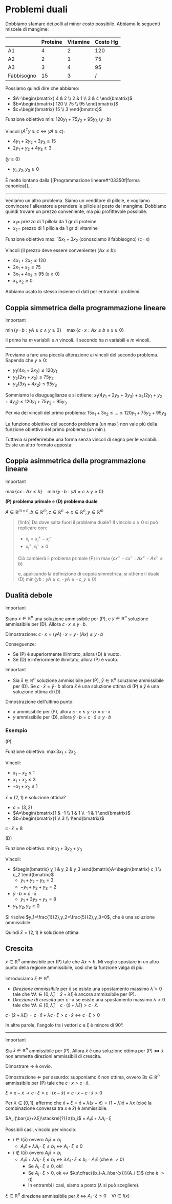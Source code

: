 # Problemi duali

Dobbiamo sfamare dei polli al minor costo possibile. Abbiamo le seguenti miscele di mangime:

|            | Proteine | Vitamine | Costo Hg |
| ---------- | -------- | -------- | -------- |
| A1         | 4        | 2        | 120      |
| A2         | 2        | 1        | 75       |
| A3         | 3        | 4        | 95       |
| Fabbisogno | 15       | 3        | /         |

Possiamo quindi dire che abbiamo:
- $A=\begin{bmatrix} 4 & 2 \\ 2 & 1 \\ 3 & 4 \end{bmatrix}$
- $b=\begin{bmatrix} 120 \\ 75 \\ 95 \end{bmatrix}$
- $c=\begin{bmatrix} 15 \\ 3 \end{bmatrix}$

Funzione obiettivo min: $120y_1+75y_2+95y_3$ ($y·b$)

Vincoli ($A^Ty≥c↔yA≥c$):
- $4y_1+2y_2+3y_3≥15$
- $2y_1+y_2+4y_3≥3$

($y≥0$)
- $y_i,y_2,y_3≥0$

È molto lontano dalla [[Programmazione lineare#^03350f|forma canonica]]…

---

Vediamo un altro problema. Siamo un venditore di pillole, e vogliamo convincere l'allevatore a prendere le pillole al posto del mangime. Dobbiamo quindi trovare un prezzo conveniente, ma più profittevole possibile.

- $x_1=$ prezzo di 1 pillola da 1 gr di proteine
- $x_2=$ prezzo di 1 pillola da 1 gr di vitamine

Funzione obiettivo max: $15x_1+3x_2$ (conosciamo il fabbisogno) ($c·x$)

Vincoli (il prezzo deve essere conveniente) ($Ax≤b$):
- $4x_1+2x_2≤120$
- $2x_1+x_2≤75$
- $3x_1+4x_2≤95$
($x≥0$)
- $x_1,x_2≥0$

Abbiamo usato lo stesso insieme di dati per entrambi i problemi.

## Coppia simmetrica della programmazione lineare

>[!important]
$\min\{y·b:yA≥c∧y≥0\}\quad\max\{c·x:Ax≤b∧x≥0\}$

Il primo ha $m$ variabili e $n$ vincoli. Il secondo ha $n$ variabili e $m$ vincoli.

---

Proviamo a fare una piccola alterazione ai vincoli del secondo problema. Sapendo che $y≥0$:
- $y_1(4x_1+2x_2)≤120y_1$
- $y_2(2x_1+x_2)≤75y_2$
- $y_3(3x_1+4x_2)≤95y_3$

Sommiamo le disuguaglianze e si ottiene:
$x_1(4y_1+2y_2+3y_3)+x_2(2y_1+y_2+4y_2)≤120y_1+75y_2+95y_3$

Per via dei vincoli del primo problema: $15x_1+3x_2≤…≤120y_1+75y_2+95y_3$

La funzione obiettivo del secondo problema (un $\max$) non vale più della funzione obiettivo del primo problema (un $\min$).

Tuttavia si preferirebbe una forma senza vincoli di segno per le variabili:. Esiste un altro formato apposta:

## Coppia asimmetrica della programmazione lineare

>[!important]
$\max\{cx:Ax≤b\}\quad\min\{y·b:yA=c∧y≥0\}$

**(P) problema primale** e **(D) problema duale**

$A∈ℝ^{m×n},b∈ℝ^m,c∈ℝ^n→x∈ℝ^n,y∈ℝ^m$

>[!info]
>Da dove salta fuori il problema duale? Il vincolo $x≥0$ si può replicare con:
>- $x_i=x^+_i-x^-_i$
>- $x_i^+,x_i^-≥0$
>
> Ciò cambierà il problema primale (P) in $\max\{cx^+−cx^−:Ax^+−Ax^−≤b\}$
> 
>e, applicando la definizione di coppia simmetrica, si ottiene il duale (D)
>$\min\{yb:yA≥c,−yA≥−c,y≥0\}$

## Dualità debole

>[!important]
Siano $x∈ℝ^n$ una soluzione ammissibile per (P), e $y∈ℝ^n$ soluzione ammissibile per (D).
Allora $c·x≤y·b$.

Dimostrazione: $c·x=(yA)·x=y·(Ax)≤y·b$

Conseguenze:
- Se (P) è superiormente illimitato, allora (D) è vuoto.
- Se (D) è inferiormente illimitato, allora (P) è vuoto.
>[!important]
>- Sia $\bar{x}∈ℝ^n$ soluzione ammissibile per (P), $\bar{y}∈ℝ^n$ soluzione ammissibile per (D). Se $c·\bar{x}=\bar{y}·b$ allora $\bar{x}$ è una soluzione ottima di (P) e $\bar{y}$ è una soluzione ottima di (D).

Dimostrazione dell'ultimo punto:
- $x$ ammissibile per (P), allora $c·x≤\bar{y}·b=c·\bar{x}$
- $y$ ammissibile per (D), allora $\bar{y}·b=c·\bar{x}≤y·b$

### Esempio

(P)

Funzione obiettivo: $\max 3x_1+2x_2$

Vincoli:
- $x_1-x_2≤1$
- $x_1+x_2≤3$
- $-x_1+x_2≤1$

$\bar{x}=(2,1)$ è soluzione ottima?

- $c=(3,2)$
- $A=\begin{bmatrix}1 & -1 \\ 1 & 1 \\ -1 & 1 \end{bmatrix}$
- $b=\begin{bmatrix}1 \\ 3 \\ 1\end{bmatrix}$

$c·\bar{x}=8$

(D)

Funzione obiettivo: $\min y_1+3y_2+y_3$

Vincoli:
- $\begin{bmatrix} y_1 & y_2 & y_3 \end{bmatrix}A=\begin{bmatrix} c_1 \\ c_2 \end{bmatrix}$
	- $y_1+y_2-y_3=3$
	- $-y_1+y_2+y_3=2$
- $\bar{y}·b=c·\bar{x}$
	- $y_1+3y_2+y_3=8$
- $y_1,y_2,y_3≥0$

Si risolve $y_1=\frac{1}{2},y_2=\frac{5}{2},y_3=0$, che è una soluzione ammissibile.

Quindi $\bar{x}=(2,1)$ è soluzione ottima.

## Crescita

$\bar{x}∈ℝ^n$ ammissibile per (P) tale che $A\bar{x}≤b$. Mi voglio spostare in un altro punto della regione ammissibile, così che la funzione valga di più.

Introduciamo $ξ∈ℝ^n$:
- *Direzione ammissibile* per $\bar{x}$ se esiste una spostamento massimo $\bar{λ}>0$ tale che $∀λ∈[0,\bar{λ}]\quad \bar{x}+λξ$ è ancora ammissibile per (P).
- *Direzione di crescita* per $c·\bar{x}$ se esiste una spostamento massimo $\bar{λ}>0$ tale che $∀λ∈[0,\bar{λ}]\quad c·(\bar{x}+λξ)>c·\bar{x}$.

$c·(\bar{x}+λξ)=c·\bar{x}+λc·ξ>c·\bar{x}↔c·ξ>0$

In altre parole, l'angolo tra i vettori $c$ e $ξ$ è minore di 90°.

---

>[!important]
Sia $\bar{x}∈ℝ^n$ ammissibile per (P). Allora $\bar{x}$ è una soluzione ottima per (P) ⇔ $\bar{x}$ non ammette direzioni ammissibili di crescita.

Dimostrare ⇒ è ovvio.

Dimostrazione ⇐ per assurdo: supponiamo $\bar{x}$ non ottima, ovvero $∃x∈ℝ^n$ ammissibile per (P) tale che $c·x>c·\bar{x}$.

$ξ=x-\bar{x}→c·ξ=c·(x-\bar{x})=c·x-c·\bar{x}>0$

Per $λ∈[0,1]$, affermo che $\bar{x}+ξ=\bar{x}+λ(x-\bar{x})=(1-λ)\bar{x}+λx$ (cioè la combinazione convessa tra $x$ e $\bar{x}$) è ammissibile.

$A_i(\bar{x}+λξ)\stackrel{?}{≤}b_i$
\=
$A_i\bar{x}+λA_i·ξ$

Possibili casi, vincolo per vincolo:
- $i∈I(\bar{x})$ ovvero $A_i\bar{x}=b_i$
	- $A_i\bar{x}+λA_i·ξ≤b_i↔A_i·ξ≤0$
- $i∉I(\bar{x})$ ovvero $A_i\bar{x}<b_i$
	- $A_i\bar{x}+λA_i·ξ≤b_i↔λA_i·ξ≤b_i-A_i\bar{x}$ (che è $>0$)
		- Se $A_i·ξ≤0$, ok!
		- Se $A_i·ξ>0$, ok ↔ $λ≤\cfrac{(b_i-A_i\bar{x})}{A_i·ξ}$ (che è $>0$)
		- In entrambi i casi, siamo a posto ($λ$ si può scegliere).

$ξ∈ℝ^n$ direzione ammissibile per $\bar{x}$ ⇔ $A_i·ξ≤0\quad ∀i∈I(\bar{x})$